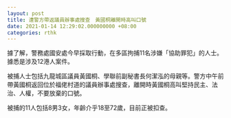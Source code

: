 ```yaml
---
layout: post
title: 遭警方帶返議員辦事處搜查　黃國桐離開時高叫口號
date: 2021-01-14 12:29:02.000000000 +08:00
categories: rthk
---
```


據了解，警務處國安處今早採取行動，在多區拘捕11名涉嫌「協助罪犯」的人士。據悉是涉及12港人案件。

被捕人士包括九龍城區議員黃國桐、學聯前副秘書長何潔泓的母親等。警方中午前帶黃國桐返回位於福佬村道的議員辦事處搜查，離開時黃國桐高叫堅持民主、法治、人權，不要放棄的口號。

被捕的11人包括8男3女，年齡介乎18至72歲，目前正被扣查。
